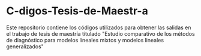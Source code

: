 # C-digos-Tesis-de-Maestr-a
Este repositorio contiene los códigos utilizados para obtener las salidas en el trabajo de tesis de maestría titulado "Estudio comparativo de los métodos de diagnóstico para modelos lineales mixtos y modelos lineales generalizados"
